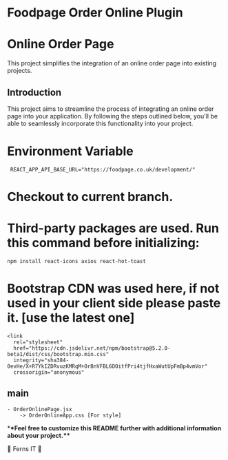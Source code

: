 # Foodpage Order Online Plugin

# Online Order Page

This project simplifies the integration of an online order page into existing projects.

## Introduction

This project aims to streamline the process of integrating an online order page into your application. By following the steps outlined below, you'll be able to seamlessly incorporate this functionality into your project.

# Environment Variable

     REACT_APP_API_BASE_URL="https://foodpage.co.uk/development/"

# Checkout to current branch.

# Third-party packages are used. Run this command before initializing:

    npm install react-icons axios react-hot-toast

# Bootstrap CDN was used here, if not used in your client side please paste it. [use the latest one]

    <link
      rel="stylesheet"
      href="https://cdn.jsdelivr.net/npm/bootstrap@5.2.0-beta1/dist/css/bootstrap.min.css"
      integrity="sha384-0evHe/X+R7YkIZDRvuzKMRqM+OrBnVFBL6DOitfPri4tjfHxaWutUpFmBp4vmVor"
      crossorigin="anonymous"



## main

    - OrderOnlinePage.jsx
        -> OrderOnlineApp.css [For style]

\***\*Feel free to customize this README further with additional information about your project.\*\***

🌿 Ferns IT 🌿
